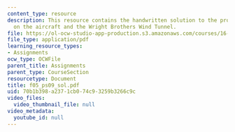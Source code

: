 ```yaml
---
content_type: resource
description: This resource contains the handwritten solution to the problem set based
  on the aircraft and the Wright Brothers Wind Tunnel.
file: https://ol-ocw-studio-app-production.s3.amazonaws.com/courses/16-01-unified-engineering-i-ii-iii-iv-fall-2005-spring-2006/70b1b398a2371cb074c93259b3266c9c_f05_ps09_sol.pdf
file_type: application/pdf
learning_resource_types:
- Assignments
ocw_type: OCWFile
parent_title: Assignments
parent_type: CourseSection
resourcetype: Document
title: f05_ps09_sol.pdf
uid: 70b1b398-a237-1cb0-74c9-3259b3266c9c
video_files:
  video_thumbnail_file: null
video_metadata:
  youtube_id: null
---
```


